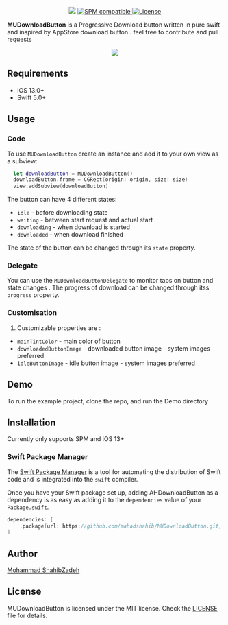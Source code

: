 
<p align="center">
    <img src="https://img.shields.io/badge/Swift-5.0-orange.svg" />
    <a href="https://img.shields.io/badge/Swift_Package_Manager-compatible-orange">
        <img src="https://img.shields.io/badge/Swift_Package_Manager-compatible-orange" alt="SPM compatible">
    </a>
    <a href="">
        <img src="https://img.shields.io/badge/Licence-MIT-green.svg" alt="License">
    </a>
</p>

**MUDownloadButton** is a Progressive Download button written in pure swift and inspired by AppStore download button . feel free to contribute and pull requests

<p align="center"><img src="https://raw.githubusercontent.com/amerhukic/AHDownloadButton/master/Demo.gif"/>
</p>

## Requirements

- iOS 13.0+
- Swift 5.0+

## Usage

### Code
To use `MUDownloadButton` create an instance and add it to your own view as a subview:
```swift
  let downloadButton = MUDownloadButton()
  downloadButton.frame = CGRect(origin: origin, size: size)
  view.addSubview(downloadButton)
```
The button can have 4 different states:
- `idle` - before downloading state
- `waiting` - between start request and actual start
- `downloading` - when download is started
- `downloaded` - when download finished

The state of the button can be changed through its `state` property.


### Delegate
You can use the `MUDownloadButtonDelegate` to monitor taps on button and state changes .
 The progress of download can be changed through itss `progress` property.


### Customisation



1. Customizable properties are  :

  - `mainTintColor` - main color of button
  - `downloadedButtonImage` - downloaded button image - system images preferred
  - `idleButtonImage` - idle button image - system images preferred
 


## Demo

To run the example project, clone the repo, and run the Demo directory 

## Installation
 Currently only supports SPM and iOS 13+
### Swift Package Manager

The [Swift Package Manager](https://swift.org/package-manager/) is a tool for automating the distribution of Swift code and is integrated into the `swift` compiler.

Once you have your Swift package set up, adding AHDownloadButton as a dependency is as easy as adding it to the `dependencies` value of your `Package.swift`.

```swift
dependencies: [
    .package(url: https://github.com/mahadshahib/MUDownloadButton.git, .upToNextMajor(from: "0.9.9"))
]
```

## Author

[Mohammad ShahibZadeh](https://t.me/cheetateam)

## License

MUDownloadButton is licensed under the MIT license. Check the [LICENSE](LICENSE) file for details.
